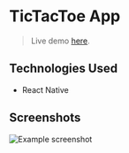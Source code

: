 # TicTacToe App
> Live demo [here](https://play.google.com/store/apps/details?id=com.tictactoe_app). <!-- If you have the project hosted somewhere, include the link here. -->

## Technologies Used
- React Native

## Screenshots
![Example screenshot](https://portfoliomohak.web.app/static/media/tictactoe.6552bc04.png)
<!-- If you have screenshots you'd like to share, include them here. -->



